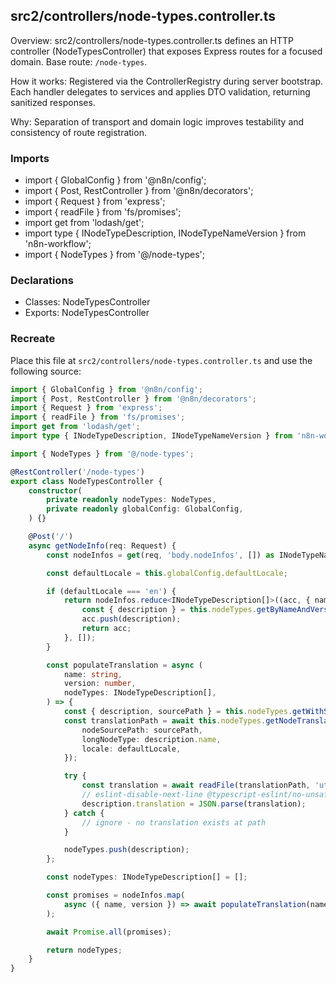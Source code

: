 ## src2/controllers/node-types.controller.ts

Overview: src2/controllers/node-types.controller.ts defines an HTTP controller (NodeTypesController) that exposes Express routes for a focused domain. Base route: `/node-types`.

How it works: Registered via the ControllerRegistry during server bootstrap. Each handler delegates to services and applies DTO validation, returning sanitized responses.

Why: Separation of transport and domain logic improves testability and consistency of route registration.

### Imports

- import { GlobalConfig } from '@n8n/config';
- import { Post, RestController } from '@n8n/decorators';
- import { Request } from 'express';
- import { readFile } from 'fs/promises';
- import get from 'lodash/get';
- import type { INodeTypeDescription, INodeTypeNameVersion } from 'n8n-workflow';
- import { NodeTypes } from '@/node-types';

### Declarations

- Classes: NodeTypesController
- Exports: NodeTypesController

### Recreate

Place this file at `src2/controllers/node-types.controller.ts` and use the following source:

```ts
import { GlobalConfig } from '@n8n/config';
import { Post, RestController } from '@n8n/decorators';
import { Request } from 'express';
import { readFile } from 'fs/promises';
import get from 'lodash/get';
import type { INodeTypeDescription, INodeTypeNameVersion } from 'n8n-workflow';

import { NodeTypes } from '@/node-types';

@RestController('/node-types')
export class NodeTypesController {
	constructor(
		private readonly nodeTypes: NodeTypes,
		private readonly globalConfig: GlobalConfig,
	) {}

	@Post('/')
	async getNodeInfo(req: Request) {
		const nodeInfos = get(req, 'body.nodeInfos', []) as INodeTypeNameVersion[];

		const defaultLocale = this.globalConfig.defaultLocale;

		if (defaultLocale === 'en') {
			return nodeInfos.reduce<INodeTypeDescription[]>((acc, { name, version }) => {
				const { description } = this.nodeTypes.getByNameAndVersion(name, version);
				acc.push(description);
				return acc;
			}, []);
		}

		const populateTranslation = async (
			name: string,
			version: number,
			nodeTypes: INodeTypeDescription[],
		) => {
			const { description, sourcePath } = this.nodeTypes.getWithSourcePath(name, version);
			const translationPath = await this.nodeTypes.getNodeTranslationPath({
				nodeSourcePath: sourcePath,
				longNodeType: description.name,
				locale: defaultLocale,
			});

			try {
				const translation = await readFile(translationPath, 'utf8');
				// eslint-disable-next-line @typescript-eslint/no-unsafe-assignment
				description.translation = JSON.parse(translation);
			} catch {
				// ignore - no translation exists at path
			}

			nodeTypes.push(description);
		};

		const nodeTypes: INodeTypeDescription[] = [];

		const promises = nodeInfos.map(
			async ({ name, version }) => await populateTranslation(name, version, nodeTypes),
		);

		await Promise.all(promises);

		return nodeTypes;
	}
}

```
